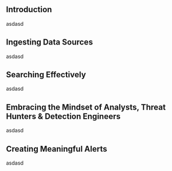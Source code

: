## Introduction

asdasd

## Ingesting Data Sources

asdasd

## Searching Effectively

asdasd

## Embracing the Mindset of Analysts, Threat Hunters & Detection Engineers

asdasd

## Creating Meaningful Alerts

asdasd
